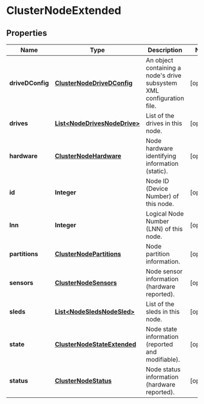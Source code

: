 
# ClusterNodeExtended

## Properties
Name | Type | Description | Notes
------------ | ------------- | ------------- | -------------
**driveDConfig** | [**ClusterNodeDriveDConfig**](ClusterNodeDriveDConfig.md) | An object containing a node&#39;s drive subsystem XML configuration file. |  [optional]
**drives** | [**List&lt;NodeDrivesNodeDrive&gt;**](NodeDrivesNodeDrive.md) | List of the drives in this node. |  [optional]
**hardware** | [**ClusterNodeHardware**](ClusterNodeHardware.md) | Node hardware identifying information (static). |  [optional]
**id** | **Integer** | Node ID (Device Number) of this node. |  [optional]
**lnn** | **Integer** | Logical Node Number (LNN) of this node. |  [optional]
**partitions** | [**ClusterNodePartitions**](ClusterNodePartitions.md) | Node partition information. |  [optional]
**sensors** | [**ClusterNodeSensors**](ClusterNodeSensors.md) | Node sensor information (hardware reported). |  [optional]
**sleds** | [**List&lt;NodeSledsNodeSled&gt;**](NodeSledsNodeSled.md) | List of the sleds in this node. |  [optional]
**state** | [**ClusterNodeStateExtended**](ClusterNodeStateExtended.md) | Node state information (reported and modifiable). |  [optional]
**status** | [**ClusterNodeStatus**](ClusterNodeStatus.md) | Node status information (hardware reported). |  [optional]



